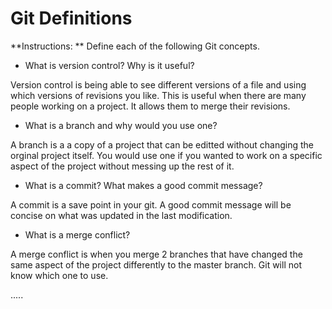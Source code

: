 # Git Definitions

**Instructions: ** Define each of the following Git concepts.

* What is version control?  Why is it useful?

Version control is being able to see different versions of a file and using which versions of revisions you like. This is useful when there are many people working on a project. It allows them to merge their revisions.

* What is a branch and why would you use one?

A branch is a a copy of a project that can be editted without changing the orginal project itself. You would use one if you wanted to work on a specific aspect of the project without messing up the rest of it.

* What is a commit? What makes a good commit message?

A commit is a save point in your git. A good commit message will be concise on what was updated in the last modification.

* What is a merge conflict?

A merge conflict is when you merge 2 branches that have changed the same aspect of the project differently to the master branch. Git will not know which one to use.

.....
